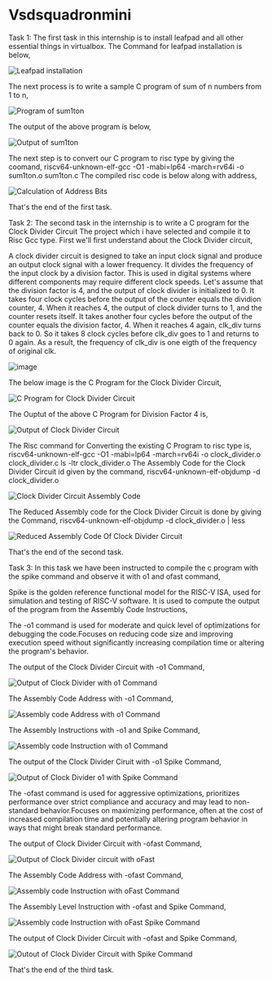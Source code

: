 # Vsdsquadronmini
Task 1: The first task in this internship is to install leafpad and all other essential things in virtualbox.
The Command for leafpad installation is below,

![Leafpad installation](https://github.com/Jayanth853/Vsdsquadronmini/assets/173602478/d9462859-293b-4a55-b83a-5d0b23999862)

The next process is to write a sample C program of sum of n numbers from 1 to n,

![Program of sum1ton](https://github.com/Jayanth853/Vsdsquadronmini/assets/173602478/f664b613-cd6e-4079-96b9-32ba01a745a2)

The output of the above program is below,

![Output of sum1ton](https://github.com/Jayanth853/Vsdsquadronmini/assets/173602478/e23a3710-5048-45fc-bbfa-959193861e97)

The next step is to convert our C program to risc type by giving the coomand,
riscv64-unknown-elf-gcc -O1 -mabi=lp64 -march=rv64i -o sum1ton.o sum1ton.c
The compiled risc code is below along with address,

![Calculation of Address Bits](https://github.com/Jayanth853/Vsdsquadronmini/assets/173602478/841983e5-ee4d-493c-a9e3-4447588cbf54)

That's the end of the first task.


Task 2: The second task in the internship is to write a C program for the Clock Divider Circuit The project which i have selected and compile it to Risc Gcc type.
First we'll first understand about the Clock Divider circuit,

A clock divider circuit is designed to take an input clock signal and produce an output clock signal with a lower frequency. It divides the frequency of the input clock by a division factor. This is used in digital systems where different components may require different clock speeds.
Let's assume that the division factor is 4, and the output of clock divider is initialized to 0. It takes four clock cycles before the output of the counter equals the dividion counter, 4. When it reaches 4, the output of clock divider turns to 1, and the counter resets itself. It takes another four cycles before the output of the counter equals the division factor, 4. When it reaches 4 again, clk_div turns back to 0. So it takes 8 clock cycles before clk_div goes to 1 and returns to 0 again. As a result, the frequency of clk_div is one eigth of the frequency of original clk.

![image](https://github.com/Jayanth853/Vsdsquadronmini/assets/173602478/bb09628a-4b22-4a3e-a187-865e3783bd24)

The below image is the C Program for the Clock Divider Circuit,

![C Program for Clock Divider Circuit](https://github.com/Jayanth853/Vsdsquadronmini/assets/173602478/e9d6c455-72fe-4afc-b7b0-8a8eb0c65943)

The Ouptut of the above C Program for Division Factor 4 is,

![Output of Clock Divider Circuit](https://github.com/Jayanth853/Vsdsquadronmini/assets/173602478/8519f1cb-b731-4908-85cb-3a2c6637ffc7)

The Risc command for Converting the existing C Program to risc type is,
riscv64-unknown-elf-gcc -O1 -mabi=lp64 -march=rv64i -o clock_divider.o clock_divider.c
ls -ltr clock_divider.o
The Assembly Code for the Clock Divider Circuit id given by the command,
riscv64-unknown-elf-objdump -d clock_divider.o

![Clock Divider Circuit Assembly Code](https://github.com/Jayanth853/Vsdsquadronmini/assets/173602478/12cf6635-de3c-46d7-8b4a-fba7d45e467d)

The Reduced Assembly code for the Clock Divider Circuit is done by giving the Command,
riscv64-unknown-elf-objdump -d clock_divider.o | less

![Reduced Assembly Code Of Clock Divider Circuit](https://github.com/Jayanth853/Vsdsquadronmini/assets/173602478/5df55664-8fef-4daa-8073-e10408f28584)

That's the end of the second task.

Task 3: In this task we have been instructed to compile the c program with the spike command and observe it with o1 and ofast command,

Spike is the golden reference functional model for the RISC-V ISA, used for simulation and testing of RISC-V software. It is used to compute the output of the program from the Assembly Code Instructions,

The -o1 command is used for moderate and quick level of optimizations for debugging the code.Focuses on reducing code size and improving execution speed without significantly increasing compilation time or altering the program's behavior.

The output of the Clock Divider Circuit with -o1 Command,

![Output of Clock Divider with o1 Command](https://github.com/Jayanth853/Vsdsquadronmini/assets/173602478/9016519b-142a-4315-ba6c-0bc859cd997f)

The Assembly Code Address with -o1 Command,

![Assembly code Address with o1 Command](https://github.com/Jayanth853/Vsdsquadronmini/assets/173602478/c57ebb64-a7ed-4a94-b64a-4f35aa1639ac)

The Assembly Instructions with -o1 and Spike Command,

![Assembly code Instruction with o1 Command](https://github.com/Jayanth853/Vsdsquadronmini/assets/173602478/ef1a26d5-6d31-4841-af85-28b526ee4319)

The output of the Clock Divider Ciruit with -o1 Spike Command,

![Output of Clock Divider o1 with Spike Command](https://github.com/Jayanth853/Vsdsquadronmini/assets/173602478/05cdb040-7542-477b-a404-af60648bb813)

The -ofast command is used for aggressive optimizations, prioritizes performance over strict compliance and accuracy and may lead to non-standard behavior.Focuses on maximizing performance, often at the cost of increased compilation time and potentially altering program behavior in ways that might break standard performance.

The output of Clock Divider Circuit with -ofast Command,

![Output of Clock Divider circuit with oFast](https://github.com/Jayanth853/Vsdsquadronmini/assets/173602478/30ca3c59-3f21-4588-9988-4bc91e096750)

The Assembly Code Address with -ofast Command,

![Assembly code Instruction with oFast Command](https://github.com/Jayanth853/Vsdsquadronmini/assets/173602478/1f1debfa-d9e4-4101-90d8-1b48519c6d84)

The Assembly Level Instruction with -ofast and Spike Command,

![Assembly code Instruction with oFast Spike Command](https://github.com/Jayanth853/Vsdsquadronmini/assets/173602478/00d57e65-2dea-4213-bfd6-2836b85fb706)

The output of Clock Divider Circuit with -ofast and Spike Command,

![Outout of Clock Divider Circuit with Spike Command](https://github.com/Jayanth853/Vsdsquadronmini/assets/173602478/d03e2225-31d1-4607-ae51-d4fea0ba226a)

That's the end of the third task.
